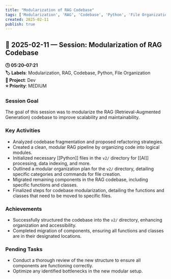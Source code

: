 ```yaml
---
title: "Modularization of RAG Codebase"
tags: ['Modularization', 'RAG', 'Codebase', 'Python', 'File Organization']
created: 2025-02-11
publish: true
---
```


## 📅 2025-02-11 — Session: Modularization of RAG Codebase

**🕒 05:20–07:21**  
**🏷️ Labels**: Modularization, RAG, Codebase, Python, File Organization  
**📂 Project**: Dev  
**⭐ Priority**: MEDIUM  


### Session Goal
The goal of this session was to modularize the RAG (Retrieval-Augmented Generation) codebase to improve scalability and maintainability.

### Key Activities
- Analyzed codebase fragmentation and proposed refactoring strategies.
- Created a clean, modular RAG pipeline by organizing code into logical modules.
- Initialized necessary [[Python]] files in the `v2/` directory for [[AI]] processing, data indexing, and more.
- Outlined a modular organization plan for the `v2/` directory, detailing specific categories and commands for file creation.
- Migrated remaining components in the RAG codebase, including specific functions and classes.
- Finalized steps for codebase modularization, detailing the functions and classes that need to be moved to specific files.

### Achievements
- Successfully structured the codebase into the `v2/` directory, enhancing organization and accessibility.
- Completed migration of components, ensuring all functions and classes are in their designated locations.

### Pending Tasks
- Conduct a thorough review of the new structure to ensure all components are functioning correctly.
- Optimize any identified bottlenecks in the new modular setup.
